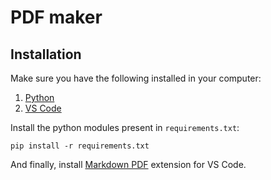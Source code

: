 # PDF maker

## Installation

Make sure you have the following installed in your computer:

1. [Python](https://www.python.org/)
2. [VS Code](https://code.visualstudio.com/)

Install the python modules present in `requirements.txt`:

```shell
pip install -r requirements.txt
```

And finally, install [Markdown PDF](https://marketplace.visualstudio.com/items?itemName=yzane.markdown-pdf) extension for VS Code.
